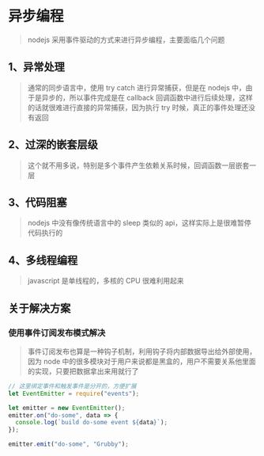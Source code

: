 # 异步编程

> nodejs 采用事件驱动的方式来进行异步编程，主要面临几个问题

## 1、异常处理

> 通常的同步语言中，使用 try catch 进行异常捕获，但是在 nodejs 中，由于是异步的，所以事件完成是在 callback 回调函数中进行后续处理，这样的话就很难进行直接的异常捕获，因为执行 try 时候，真正的事件处理还没有返回

## 2、过深的嵌套层级

> 这个就不用多说，特别是多个事件产生依赖关系时候，回调函数一层嵌套一层

## 3、代码阻塞

> nodejs 中没有像传统语言中的 sleep 类似的 api，这样实际上是很难暂停代码执行的

## 4、多线程编程

> javascript 是单线程的，多核的 CPU 很难利用起来

## 关于解决方案

### 使用事件订阅发布模式解决

> 事件订阅发布也算是一种钩子机制，利用钩子将内部数据导出给外部使用，因为 node 中的很多模块对于用户来说都是黑盒的，用户不需要关系他里面的实现，只要把数据拿出来用就行了

```javascript
// 这里绑定事件和触发事件是分开的，方便扩展
let EventEmitter = require("events");

let emitter = new EventEmitter();
emitter.on("do-some", data => {
  console.log(`build do-some event ${data}`);
});

emitter.emit("do-some", "Grubby");
```
